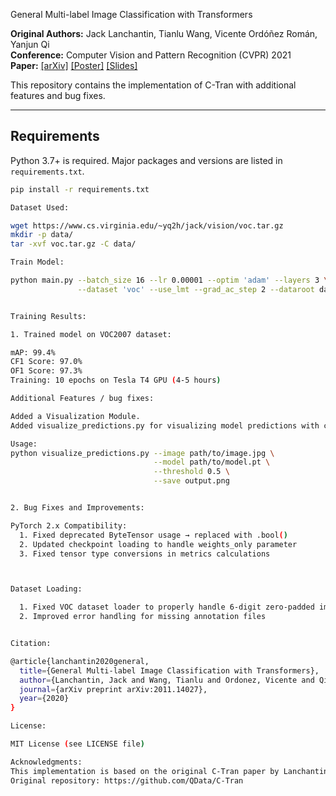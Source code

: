 General Multi-label Image Classification with Transformers

**Original Authors:** Jack Lanchantin, Tianlu Wang, Vicente Ordóñez Román, Yanjun Qi  
**Conference:** Computer Vision and Pattern Recognition (CVPR) 2021  
**Paper:** [[arXiv]](https://arxiv.org/abs/2011.14027) [[Poster]](https://github.com/QData/C-Tran/blob/main/supplemental/ctran_poster.pdf) [[Slides]](https://github.com/QData/C-Tran/blob/main/supplemental/ctran_slides.pdf)

This repository contains the implementation of C-Tran with additional features and bug fixes.

---

## Requirements

Python 3.7+ is required. Major packages and versions are listed in `requirements.txt`.
```bash
pip install -r requirements.txt

Dataset Used:

wget https://www.cs.virginia.edu/~yq2h/jack/vision/voc.tar.gz
mkdir -p data/
tar -xvf voc.tar.gz -C data/

Train Model:

python main.py --batch_size 16 --lr 0.00001 --optim 'adam' --layers 3 \
               --dataset 'voc' --use_lmt --grad_ac_step 2 --dataroot data/


Training Results:

1. Trained model on VOC2007 dataset:

mAP: 99.4%
CF1 Score: 97.0%
OF1 Score: 97.3%
Training: 10 epochs on Tesla T4 GPU (4-5 hours)

Additional Features / bug fixes:

Added a Visualization Module.
Added visualize_predictions.py for visualizing model predictions with confidence scores.

Usage: 
python visualize_predictions.py --image path/to/image.jpg \
                                --model path/to/model.pt \
                                --threshold 0.5 \
                                --save output.png


2. Bug Fixes and Improvements:

PyTorch 2.x Compatibility:
  1. Fixed deprecated ByteTensor usage → replaced with .bool()
  2. Updated checkpoint loading to handle weights_only parameter
  3. Fixed tensor type conversions in metrics calculations



Dataset Loading:

  1. Fixed VOC dataset loader to properly handle 6-digit zero-padded image IDs
  2. Improved error handling for missing annotation files


Citation:

@article{lanchantin2020general,
  title={General Multi-label Image Classification with Transformers},
  author={Lanchantin, Jack and Wang, Tianlu and Ordonez, Vicente and Qi, Yanjun},
  journal={arXiv preprint arXiv:2011.14027},
  year={2020}
}

License:

MIT License (see LICENSE file)

Acknowledgments:
This implementation is based on the original C-Tran paper by Lanchantin et al. (CVPR 2021).
Original repository: https://github.com/QData/C-Tran